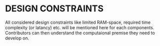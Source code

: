 # DESIGN CONSTRAINTS 

All considered design constraints like limited RAM-space, required time complexity (or latancy) etc. will be mentioned here for each components. Contributors can then understand the computaional premise they need to develop on.